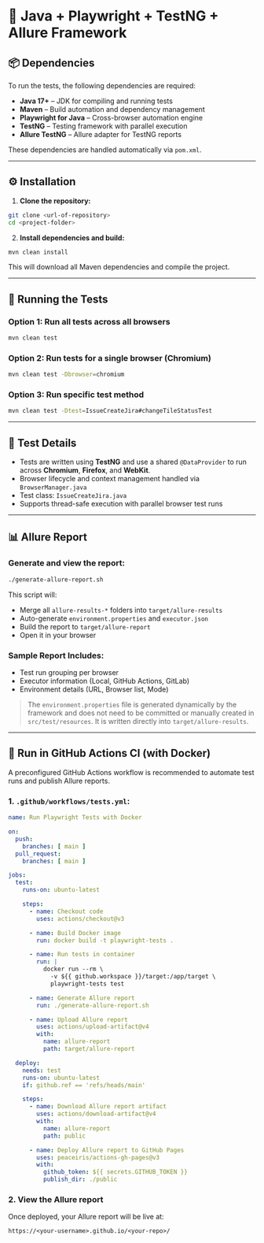 # 🧪 Java + Playwright + TestNG + Allure Framework

## 📦 Dependencies

To run the tests, the following dependencies are required:

* **Java 17+** – JDK for compiling and running tests
* **Maven** – Build automation and dependency management
* **Playwright for Java** – Cross-browser automation engine
* **TestNG** – Testing framework with parallel execution
* **Allure TestNG** – Allure adapter for TestNG reports

These dependencies are handled automatically via `pom.xml`.

---

## ⚙️ Installation

1. **Clone the repository:**

```bash
git clone <url-of-repository>
cd <project-folder>
```

2. **Install dependencies and build:**

```bash
mvn clean install
```

This will download all Maven dependencies and compile the project.

---

## 🚀 Running the Tests

### Option 1: Run all tests across all browsers

```bash
mvn clean test
```

### Option 2: Run tests for a single browser (Chromium)

```bash
mvn clean test -Dbrowser=chromium
```

### Option 3: Run specific test method

```bash
mvn clean test -Dtest=IssueCreateJira#changeTileStatusTest
```

---

## 🧪 Test Details

* Tests are written using **TestNG** and use a shared `@DataProvider` to run across **Chromium**, **Firefox**, and **WebKit**.
* Browser lifecycle and context management handled via `BrowserManager.java`
* Test class: `IssueCreateJira.java`
* Supports thread-safe execution with parallel browser test runs

---

## 📊 Allure Report

### Generate and view the report:

```bash
./generate-allure-report.sh
```

This script will:
- Merge all `allure-results-*` folders into `target/allure-results`
- Auto-generate `environment.properties` and `executor.json`
- Build the report to `target/allure-report`
- Open it in your browser

### Sample Report Includes:
- Test run grouping per browser
- Executor information (Local, GitHub Actions, GitLab)
- Environment details (URL, Browser list, Mode)

> The `environment.properties` file is generated dynamically by the framework and does not need to be committed or manually created in `src/test/resources`. It is written directly into `target/allure-results`.

---

## 🚀 Run in GitHub Actions CI (with Docker)

A preconfigured GitHub Actions workflow is recommended to automate test runs and publish Allure reports.

### 1. `.github/workflows/tests.yml`:

```yaml
name: Run Playwright Tests with Docker

on:
  push:
    branches: [ main ]
  pull_request:
    branches: [ main ]

jobs:
  test:
    runs-on: ubuntu-latest

    steps:
      - name: Checkout code
        uses: actions/checkout@v3

      - name: Build Docker image
        run: docker build -t playwright-tests .

      - name: Run tests in container
        run: |
          docker run --rm \
            -v ${{ github.workspace }}/target:/app/target \
            playwright-tests test

      - name: Generate Allure report
        run: ./generate-allure-report.sh

      - name: Upload Allure report
        uses: actions/upload-artifact@v4
        with:
          name: allure-report
          path: target/allure-report

  deploy:
    needs: test
    runs-on: ubuntu-latest
    if: github.ref == 'refs/heads/main'

    steps:
      - name: Download Allure report artifact
        uses: actions/download-artifact@v4
        with:
          name: allure-report
          path: public

      - name: Deploy Allure report to GitHub Pages
        uses: peaceiris/actions-gh-pages@v3
        with:
          github_token: ${{ secrets.GITHUB_TOKEN }}
          publish_dir: ./public
```

### 2. View the Allure report
Once deployed, your Allure report will be live at:
```
https://<your-username>.github.io/<your-repo>/
```

